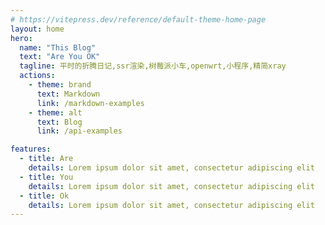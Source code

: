 ```yaml
---
# https://vitepress.dev/reference/default-theme-home-page
layout: home
hero:
  name: "This Blog"
  text: "Are You OK"
  tagline: 平时的折腾日记,ssr渲染,树莓派小车,openwrt,小程序,精简xray
  actions:
    - theme: brand
      text: Markdown
      link: /markdown-examples
    - theme: alt
      text: Blog
      link: /api-examples

features:
  - title: Are
    details: Lorem ipsum dolor sit amet, consectetur adipiscing elit
  - title: You
    details: Lorem ipsum dolor sit amet, consectetur adipiscing elit
  - title: Ok
    details: Lorem ipsum dolor sit amet, consectetur adipiscing elit
---
```


